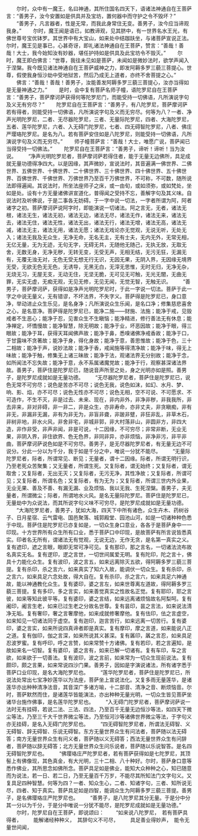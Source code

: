 <!-- { "loadSidebar": true } -->
　　尔时，众中有一魔王，名曰神通，其所住国名四天下，语诸法神通自在王菩萨言：“善男子，汝今安置如是供具并及宝坊，置何器中而守护之令不毁坏？”
　　“善男子，凡言器者，性是无常，而我此身常住无变。善男子，汝今应当谛观我身。”
　　尔时，魔王闻是语已，如教谛观，见其脐中，有一世界名水王光，有佛世尊号宝优钵罗。其世界中有大宝山，如来处中结跏趺坐，与诸菩萨宣说正法。尔时，魔王见是事已，心甚奇讶，即礼诸法神通自在王菩萨，赞言：“善哉！善哉！大士，我今始知汝有妙器，堪任护持如是供具及此宝坊令不毁灭。”
　　尔时，魔王即白佛言：“世尊，我往未见如是菩萨，未闻如是微妙法时，欲学声闻入于涅槃。我今既见诸法神通自在王菩萨威神之力，即发阿耨多罗三藐三菩提心。世尊，假使我身恒沙劫中受地狱苦，然后乃成无上道者，亦终不舍菩提之心。”
　　佛言：“善哉！善哉！善男子，汝能善发阿耨多罗三藐三菩提心，汝亦当得如是无量神通之力。”
　　是时，会中复有菩萨名师子幢，语陀罗尼自在王菩萨言：“善男子，菩萨摩诃萨获得何等陀罗尼门，而能受持一切佛语，凡所演说字句及义无有穷尽？”
　　陀罗尼自在王菩萨言：“善男子，有八陀罗尼，菩萨摩诃萨若有得者，则能受持一切佛语，凡所演说字句及义而无穷尽。何等为八？一者、净声光明陀罗尼，二者、无尽器陀罗尼，三者、无量际陀罗尼，四者、大海陀罗尼，五者、莲华陀罗尼，六者、入无碍门陀罗尼，七者、四无碍智陀罗尼，八者、佛庄严璎珞陀罗尼。是名为八。若有菩萨安住如是八陀罗尼，则能受持一切佛语，凡所演说字句及义而无穷尽。”
　　师子幢菩萨言：“善哉！大士，唯愿广说，菩萨闻已当得受持一切佛法。”
　　陀罗尼自在王菩萨言：“善男子，谛听！谛听！当为汝说。
　　“净声光明陀罗尼者，菩萨摩诃萨若得住者，能于无量无边佛所，具足成就无量功德得净四大。以是因缘，其声微妙，宣说法时，其音遍满一佛世界、二佛世界、五佛世界、十佛世界、二十佛世界、三十佛世界、四十佛世界、五十佛世界、百佛世界、千佛世界、万佛世界乃至百千万佛世界，不可称，不可数，随所说法即得遍闻。其说法时，所坐法座师子之床，或一由旬，或如须弥，或如梵处，坐如是处。设有十方无量诸佛讲宣道化，普得闻之受持不忘，善解字句及其义味。自说法时及听佛说，于是二事各无妨碍。于一字中说一切法，一字者所谓为阿，阿者诸字之初。菩萨摩诃萨说阿字时，即能演说一切诸法。阿之言无，无者，诸法无根，诸法无生，诸法无初，诸法无边，诸法无尽，诸法无作，诸法无来，诸法无去，诸法无住，诸法无性，诸法无出，诸法无行，诸法无增，诸法无高，诸法无减，诸法无主，诸法无用，诸法无愿；诸法无戏论亦无觉观，无说无听，无处无入；诸法无我及无众生，无净无命，无名无主，无有士夫，无内无外，无常无相，无亿无量，无为无迹，无句无字，无碍无共，无随他无随己，无执无放，无取无舍，无数无身，无净无秽，无转无变，无受无声，无相无结，无污无狂，无漏无有，无覆无浊无对，无色无受无想无行无识，无因无果，无阴入界，无因缘无境界无受，无欲无色无无色，无诱导，无黑无白，无滓无思惟，无时无归，无净无杂，无烧无习，无屋无支，无动无住，无坚无脆，无可见无可触，无光无闇，无曲无罪，无实无虚，无痴无观，无见无修，无见无闻，无觉无智，无触无识。
　　“善男子，菩萨摩诃萨，获得如是净声光明陀罗尼时，于此一字说一切法。菩萨于此一字之中说无量义，无有错谬，不坏法界，不失字义。菩萨得是陀罗尼已，身口意净，举动进止众生乐见，是名身净；凡所演说众生乐闻，是名口净；修集慈悲喜舍之心，是名意净。菩萨得是陀罗尼已，能净二施——财施、法施；能净于戒，见毁戒者不生恶心；能净于忍，见害众生不生瞋恼；能净精进，修行善法无有休息；能净禅定，坏憍慢故；能净智慧，除无明故；能净于业，坏恶因故；能净于眼，得三眼故；能净于耳，获得天耳闻佛声故；能净于鼻，悉嗅诸佛净戒香故；能净于口，于甘露味不贪著故；能净于身，得化身故；能净于意，善思惟故；能净于色，三十二相故；能净于声，说妙法故；能净于香，戒闻施等得清净故；能净于味，得无上味故；能净于触，修集无上诸三昧故；能净于法，观诸法界无分别故；能净于念，如所闻法不忘失故；能净于意，永不系属诸魔党故；能净于行，观察甚深诸法界故。善男子，菩萨住是陀罗尼已，随说音声所至之处，身之光明亦如是照。善男子，是陀罗尼成就如是无量功德。
　　“无尽器陀罗尼者，菩萨住是陀罗尼已，说色无常不可穷尽；说色是苦亦不可尽；说色无我，说色如沫，如幻、水月、梦、响、影、焰，亦不可尽；说色无性亦不可尽；说色无相，空不可说、不可愿求、不可造作，不生不灭，非是过去、未来、现在，非内非外，非净非秽，非我我所，非去非来，非对非碍，非一非二，非是众生，亦非寿命，亦非丈夫，非贪瞋痴，非有非无，非漏非无漏，非有为非无为，非盲非聋，非跛非躄，非狂非乱，非草木石，非树非地，非水火风，非舍非宅，非城非郭，非大村落非山，非圆非方，非四大造，非作非受，非声非闻，非是可说，十二因缘，不可穷尽；非常非断，无业无果，非阴入界，非住欲界、色无色界，非同非异，亦非烦恼，非净非污，非平非曲，菩萨摩诃萨说色如是不可穷尽。善男子，是无尽器陀罗尼者，有无量无边不可说分。分此一分以为千分，我于如是千分之中，唯说一分犹不能尽。
　　“无量际陀罗尼者，际者，所谓常见、断见；无量者，谓十二因缘。际者，所谓无明行识，乃至老死众苦聚集；又无量者，所谓生死。又复际者，谓无始终；又复际者，谓无取舍；又复际者，无出无灭；又复际者，无污无净，其性净故；又复际者，所谓可见；又复际者，所谓名色；又复际者，有为无为；又复际者，所谓三世内外业果，无业无果、善及不善、有漏无漏、业及烦恼、我以无我、生死涅槃。善男子，夫无量者，所谓微尘；际者，所谓地水火风。是名无量际陀罗尼。菩萨住是陀罗尼已，无量劫中为众说法，而其所说字句义味不可穷尽，是陀罗尼成就如是无量功德。
　　“大海陀罗尼者，善男子，犹如大海，四天下中所有诸色，众生卉木、药树谷子、日月星宿、云气雷电、国邑聚落、城郭殿堂、园池山河，如是一切诸种种色悉于中现。菩萨住是陀罗尼已亦复如是，一切众生身口意业，各各于是菩萨身中一一印现。十方世界所有众生所有口业，悉于菩萨口中印现，是故菩萨有所言说皆悉真实。印者名无所有，谓诸法无有觉观，无说无边，无作无贪，是名第一真实之义。复有遮印，遮之言眼，眼即无常可净可见。复有那印，那之言名，一切诸法流布故名真实无名。复有逻印，逻之言世，一切世间属爱无明。复有陀印，陀之言十，佛具十力能化众生。复有波印，波之言五，如来远离除灭五欲，得阿耨多罗三藐三菩提。复有杀印，杀之言六，如来真实了知六入故，能调伏一切众生。复有杀印，杀之言六，如来具足六念处故，得大自在。复有杀印，杀之言六，如来具足六神通故，能以神通教化众生。复有婆印，婆之言左，如来世尊离左道故，得阿耨多罗三藐三菩提。复有多印，多之言实，如来善觉真实之性故名正觉。复有耶印，耶之言彼，如来等知此彼平等。复有婆印，婆之言结，如来远离诸烦恼故名阿梨呵。复有阇印，阇言生老，如来已过生老之分故名世尊。复有昙印，昙之言法，如来说法清净无垢。复有奢印，奢之言奢摩他，如来成就修奢摩他。复有佉印，佉之言虚空，如来知见一切诸法同于虚空。复有迦印，迦言苦行，如来远离一切苦行。复有婆印，婆之言实，如来所说四真谛者即是真实。复有摩印，摩之言道，如来能说八正之道。复有伽印，伽之言深，如来所说其义甚深。复有羼印，羼之言忍，如来具足忍波罗蜜。复有呼印，呼之言赞，如来常赞十方诸佛。复有若印，若之言遍知，是故如来名一切智。复有婆印，婆之言有，如来已解一切诸有。复有车印，车之言欲，如来欲于一切善法。复有波印，波之言前，如来常为一切众生现前说法。复有颇印，颇之言果，如来常说四沙门果。善男子，因如是字演说诸法，所有诸字悉于菩萨口业印现，是名大海陀罗尼也。
　　“莲华陀罗尼者，菩萨住是陀罗尼已，所说法处常出七宝净妙莲华以为法座，菩萨坐上宣说法化。又复多雨无量莲华，是诸莲华亦出种种清净法音，其音深广多诸方喻，十二部音、清净之音、断烦恼音。尔时，菩萨默然而住，是诸莲华皆能演法，亦出种种无量光明，一切众生皆见菩萨坐诸华台施作佛事，是名莲华陀罗尼也。
　　“入无碍门陀罗尼者，菩萨摩诃萨说一法时无有挂碍，若说二法、三法、四法，乃至百千无量无边恒沙等法，如四天下微尘等法，乃至三千大千世界微尘等法，乃至恒河沙等诸佛世界微尘等法，于字句义亦无挂碍，是名入无碍门陀罗尼也。
　　“四无碍智陀罗尼者，所谓法无碍智、义无碍智、辞无碍智、乐说无碍智。东方无量世界众生有问法者，菩萨随以法无碍答；南方无量世界众生有问义者，菩萨随以义无碍答；西法无量世界众生有问辞者，菩萨随以辞无碍答；北方无量世界众生问乐说者，菩萨随以乐说智答。是名四无碍智陀罗尼也。
　　“佛璎珞庄严陀罗尼者，若有菩萨获得如是七陀罗尼，其顶髻上有佛像现，其色真金，有大光明，三十二相、八十种好。尔时，菩萨身口意等悉作佛业，其所思念如佛所念。菩萨具足如是佛业，能知大众种种之心，知已随意而为说法，若一日、若二日，乃至无量百千万岁，不能尽其所知法门文字句义。又复具足四种智慧。何等为四？一者、知众生心，二者、知诸字句，三者、知所说无尽，四者、知于真实。菩萨具足如是四智，能调众生为阿耨多罗三藐三菩提。善男子，是名佛璎珞庄严陀罗尼也。
　　“善男子，是八陀罗尼其分无量。于是分中分其一分以为千分，于是分中唯说一分犹不能尽，是陀罗尼成就如是无量功德。”
　　尔时，陀罗尼自在王菩萨，即说颂曰：
　　“如来说八陀罗尼，　若有菩萨具得者，
　　能解诸经种种义，　其辞句义不可尽，
　　具足善业得妙声，　能令无量世间闻，
